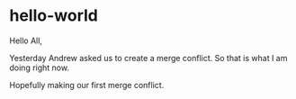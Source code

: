 # hello-world

Hello All,

Yesterday Andrew asked us to create a merge conflict. So that is what I am doing right now.

Hopefully making our first merge conflict.
